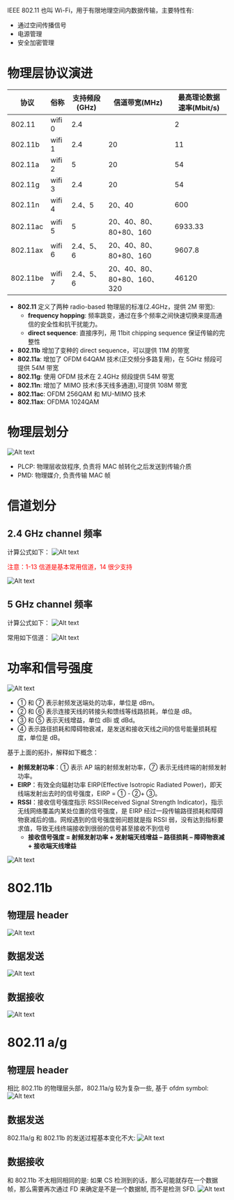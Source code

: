 IEEE 802.11 也叫 Wi-Fi，用于有限地理空间内数据传输，主要特性有:

- 通过空间传播信号
- 电源管理
- 安全加密管理

# 物理层协议演进

| 协议     | 俗称   | 支持频段(GHz) | 信道带宽(MHz)               | 最高理论数据速率(Mbit/s) |
| -------- | ------ | ------------- | --------------------------- | ------------------------ |
| 802.11   | wifi 0 | 2.4           |                             | 2                        |
| 802.11b  | wifi 1 | 2.4           | 20                          | 11                       |
| 802.11a  | wifi 2 | 5             | 20                          | 54                       |
| 802.11g  | wifi 3 | 2.4           | 20                          | 54                       |
| 802.11n  | wifi 4 | 2.4、5        | 20、40                      | 600                      |
| 802.11ac | wifi 5 | 5             | 20、40、80、80+80、160      | 6933.33                  |
| 802.11ax | wifi 6 | 2.4、5、6     | 20、40、80、80+80、160      | 9607.8                   |
| 802.11be | wifi 7 | 2.4、5、6     | 20、40、80、80+80、160、320 | 46120                    |

- **802.11** 定义了两种 radio-based 物理层的标准(2.4GHz，提供 2M 带宽):
  - **frequency hopping**: 频率跳变，通过在多个频率之间快速切换来提高通信的安全性和抗干扰能力。
  - **direct sequence**: 直接序列，用 11bit chipping sequence 保证传输的完整性
- **802.11b** 增加了变种的 direct sequence，可以提供 11M 的带宽
- **802.11a**: 增加了 OFDM 64QAM 技术(正交频分多路复用)，在 5GHz 频段可提供 54M 带宽
- **802.11g**: 使用 OFDM 技术在 2.4GHz 频段提供 54M 带宽
- **802.11n**: 增加了 MIMO 技术(多天线多通道),可提供 108M 带宽
- **802.11ac**: OFDM 256QAM 和 MU-MIMO 技术
- **802.11ax**: OFDMA 1024QAM

# 物理层划分

![Alt text](1_physical.assets/image-2.png)

- PLCP: 物理层收敛程序, 负责将 MAC 帧转化之后发送到传输介质
- PMD: 物理媒介, 负责传输 MAC 帧

# 信道划分

## 2.4 GHz channel 频率

计算公式如下：
![Alt text](1_physical.assets/image-18.png)

<font color='red'>注意：1-13 信道是基本常用信道，14 很少支持</font>

![Alt text](1_physical.assets/image-17.png)

## 5 GHz channel 频率

计算公式如下：
![Alt text](1_physical.assets/image-26.png)

常用如下信道：
![Alt text](1_physical.assets/image-19.png)

# 功率和信号强度

![Alt text](1_physical.assets/image-20.png)

- ① 和 ⑦ 表示射频发送端处的功率，单位是 dBm。
- ② 和 ⑥ 表示连接天线的转接头和馈线等线路损耗，单位是 dB。
- ③ 和 ⑤ 表示天线增益，单位 dBi 或 dBd。
- ④ 表示路径损耗和障碍物衰减，是发送和接收天线之间的信号能量损耗程度，单位是 dB。

基于上面的拓扑，解释如下概念：

- **射频发射功率**：① 表示 AP 端的射频发射功率，⑦ 表示无线终端的射频发射功率。
- **EIRP**：有效全向辐射功率 EIRP(Effective Isotropic Radiated Power)，即天线端发射出去时的信号强度，EIRP = ① - ②+ ③。
- **RSSI**：接收信号强度指示 RSSI(Received Signal Strength Indicator)，指示无线网络覆盖内某处位置的信号强度，是 EIRP 经过一段传输路径损耗和障碍物衰减后的值。网规遇到的信号强度弱问题就是指 RSSI 弱，没有达到指标要求值，导致无线终端接收到很弱的信号甚至接收不到信号
  - **接收信号强度 = 射频发射功率 + 发射端天线增益 – 路径损耗 – 障碍物衰减 + 接收端天线增益**

![Alt text](1_physical.assets/image-25.png)

# 802.11b

## 物理层 header

![Alt text](1_physical.assets/image.png)

## 数据发送

![Alt text](1_physical.assets/image-1.png)

## 数据接收

![Alt text](1_physical.assets/image-3.png)

# 802.11 a/g

## 物理层 header

相比 802.11b 的物理层头部，802.11a/g 较为复杂一些, 基于 ofdm symbol:
![Alt text](1_physical.assets/image-4.png)

## 数据发送

802.11a/g 和 802.11b 的发送过程基本变化不大:
![Alt text](1_physical.assets/image-5.png)

## 数据接收

和 802.11b 不太相同相同的是: 如果 CS 检测到的话，那么可能就存在一个数据帧，那么需要再次通过 FD 来确定是不是一个数据帧, 而不是检测 SFD.
![Alt text](1_physical.assets/image-6.png)
